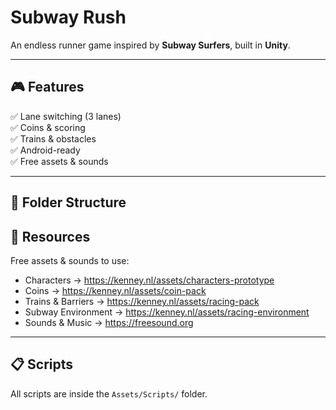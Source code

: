 # Subway Rush

An endless runner game inspired by **Subway Surfers**, built in **Unity**.

---

## 🎮 Features
✅ Lane switching (3 lanes)  
✅ Coins & scoring  
✅ Trains & obstacles  
✅ Android-ready  
✅ Free assets & sounds

---

## 📁 Folder Structure
## 📄 Resources
Free assets & sounds to use:
- Characters → https://kenney.nl/assets/characters-prototype
- Coins → https://kenney.nl/assets/coin-pack
- Trains & Barriers → https://kenney.nl/assets/racing-pack
- Subway Environment → https://kenney.nl/assets/racing-environment
- Sounds & Music → https://freesound.org

---

## 📋 Scripts
All scripts are inside the `Assets/Scripts/` folder.
